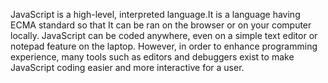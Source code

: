 JavaScript is a high-level, interpreted language.It is a language having ECMA standard so that It can be ran on the browser or on your computer locally. JavaScript can be coded anywhere, even on a simple text editor or notepad feature on the laptop. However, in order to enhance programming experience, many tools such as editors and debuggers exist to make JavaScript coding easier and more interactive for a user.
